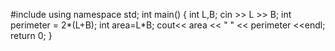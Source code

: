#include<iostream>
using namespace std;
int main()
{
    int L,B;
    cin >> L >> B;
    int perimeter = 2*(L+B);
    int area=L*B;
    cout<< area << " " << perimeter <<endl;
    return 0;
}
